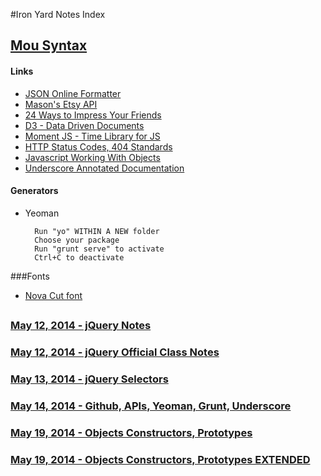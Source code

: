 #Iron Yard Notes Index


## [Mou Syntax](MouSyntax.md)

#### Links
* [JSON Online Formatter](http://jsonformatter.curiousconcept.com/)
* [Mason's Etsy API](https://api.etsy.com/v2/listings/active?api_key=kr9rjq7dc9c24jv6fccq2hus&keywords=stargate&includes=Images)
* [24 Ways to Impress Your Friends](http://www.24ways.org)
* [D3 - Data Driven Documents](http://d3js.org/)
* [Moment JS - Time Library for JS](http://momentjs.com/)
* [HTTP Status Codes, 404 Standards](http://en.wikipedia.org/wiki/List_of_HTTP_status_codes)
* [Javascript Working With Objects](https://developer.mozilla.org/en-US/docs/Web/JavaScript/Guide/Working_with_Objects)
* [Underscore Annotated Documentation](http://underscorejs.org/docs/underscore.html)

#### Generators
* Yeoman
		
		Run "yo" WITHIN A NEW folder
		Choose your package
		Run "grunt serve" to activate
		Ctrl+C to deactivate

###Fonts
*  [Nova Cut font](https://www.google.com/fonts/specimen/Nova+Cut)
## 

### [May 12, 2014 - jQuery Notes](2014/May/12-jQuery-Notes.md)

### [May 12, 2014 - jQuery Official Class Notes](2014/May/12-jQuery-Official-Notes.md)

### [May 13, 2014 - jQuery Selectors](2014/May/13-jQuery-Selectors.md)

### [May 14, 2014 - Github, APIs, Yeoman, Grunt, Underscore](2014/May/14-Github-APIs-Underscore.md)

### [May 19, 2014 - Objects Constructors, Prototypes](2014/May/19-Constructors.md)

### [May 19, 2014 - Objects Constructors, Prototypes EXTENDED](2014/May/19-Constructors-EXTENDED.md)